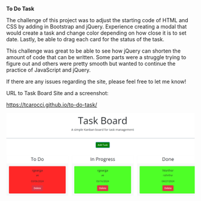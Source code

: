 <b>To Do Task</b> 

The challenge of this project was to adjust the starting code of HTML and CSS by adding in Bootstrap and jQuery. Experience creating a modal that would create a task and change color depending on how close it is to set date. Lastly, be able to drag each card for the status of the task.  

This challenge was great to be able to see how jQuery can shorten the amount of code that can be written. Some parts were a struggle trying to figure out and others were pretty smooth but wanted to continue the practice of JavaScript and jQuery.  
 
If there are any issues regarding the site, please feel free to let me know!  

URL to Task Board Site and a screenshot: 

https://tcarocci.github.io/to-do-task/ 

![To Do!](/assets/images/screenshot.png) 

